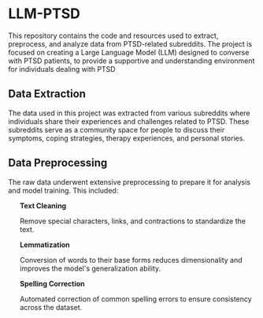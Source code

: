 # LLM-PTSD
<p>This repository contains the code and resources used to extract, preprocess, and analyze data from PTSD-related subreddits. The project is focused on creating a Large Language Model (LLM) designed to converse with PTSD patients, to provide a supportive and understanding environment for individuals dealing with PTSD</p>
<h2>Data Extraction</h2>
<p>The data used in this project was extracted from various subreddits where individuals share their experiences and challenges related to PTSD. These subreddits serve as a community space for people to discuss their symptoms, coping strategies, therapy experiences, and personal stories.</p>
<h2>Data Preprocessing</h2>
<p>The raw data underwent extensive preprocessing to prepare it for analysis and model training. This included:</p>
<ul><b>Text Cleaning</b><p>Remove special characters, links, and contractions to standardize the text.</p></ul>
<ul><b>Lemmatization</b><p>Conversion of words to their base forms reduces dimensionality and improves the model's generalization ability.</p></ul>
<ul><b>Spelling Correction</b><p>Automated correction of common spelling errors to ensure consistency across the dataset.</p></ul>

